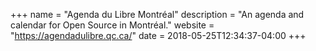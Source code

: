 +++
name = "Agenda du Libre Montréal"
description = "An agenda and calendar for Open Source in Montréal."
website = "https://agendadulibre.qc.ca/"
date = 2018-05-25T12:34:37-04:00
+++
